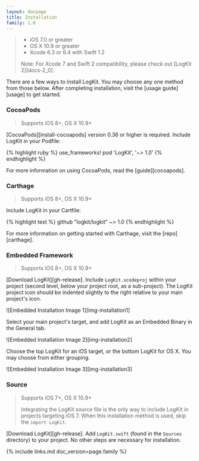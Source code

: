 ```yaml
---
layout: docpage
title: Installation
family: 1.0
---
```


> * iOS 7.0 or greater
> * OS X 10.9 or greater
> * Xcode 6.3 or 6.4 with Swift 1.2
>
> Note: For Xcode 7 and Swift 2 compatibility, please check out [LogKit 2][docs-2_0].

There are a few ways to install LogKit. You may choose any one method from those below. After completing installation, visit the [usage guide][usage] to get started.

### CocoaPods

> Supports iOS 8+, OS X 10.9+

[CocoaPods][install-cocoapods] version 0.36 or higher is required. Include LogKit in your Podfile:

{% highlight ruby %}
use_frameworks!
pod 'LogKit', '~> 1.0'
{% endhighlight %}

For more information on using CocoaPods, read the [guide][cocoapods].

### Carthage

> Supports iOS 8+, OS X 10.9+

Include LogKit in your Cartfile:

{% highlight text %}
github "logkit/logkit" ~> 1.0
{% endhighlight %}

For more information on getting started with Carthage, visit the [repo][carthage].

### Embedded Framework

> Supports iOS 8+, OS X 10.9+

[Download LogKit][gh-release]. Include `LogKit.xcodeproj` within your project (second level, below your project root, as a sub-project). The LogKit project icon should be indented slightly to the right relative to your main project's icon.

![Embedded Installation Image 1][img-installation1]

Select your main project's target, and add LogKit as an Embedded Binary in the General tab.

![Embedded Installation Image 2][img-installation2]

Choose the top LogKit for an iOS target, or the bottom LogKit for OS X. You may choose from either grouping.

![Embedded Installation Image 3][img-installation3]

### Source

> Supports iOS 7+, OS X 10.9+
>
> Integrating the LogKit source file is the only way to include LogKit in projects targeting iOS 7. When this installation method is used, skip the `import LogKit`.

[Download LogKit][gh-release]. Add `LogKit.swift` (found in the `Sources` directory) to your project. No other steps are necessary for installation.


{% include links.md doc_version=page.family %}
